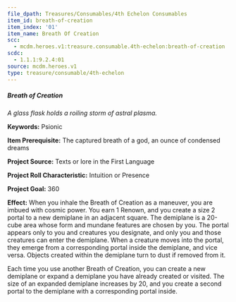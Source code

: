 ```yaml
---
file_dpath: Treasures/Consumables/4th Echelon Consumables
item_id: breath-of-creation
item_index: '01'
item_name: Breath Of Creation
scc:
  - mcdm.heroes.v1:treasure.consumable.4th-echelon:breath-of-creation
scdc:
  - 1.1.1:9.2.4:01
source: mcdm.heroes.v1
type: treasure/consumable/4th-echelon
---
```


##### Breath of Creation

*A glass flask holds a roiling storm of astral plasma.*

**Keywords:** Psionic

**Item Prerequisite:** The captured breath of a god, an ounce of condensed dreams

**Project Source:** Texts or lore in the First Language

**Project Roll Characteristic:** Intuition or Presence

**Project Goal:** 360

**Effect:** When you inhale the Breath of Creation as a maneuver, you are imbued with cosmic power. You earn 1 Renown, and you create a size 2 portal to a new demiplane in an adjacent square. The demiplane is a 20-cube area whose form and mundane features are chosen by you. The portal appears only to you and creatures you designate, and only you and those creatures can enter the demiplane. When a creature moves into the portal, they emerge from a corresponding portal inside the demiplane, and vice versa. Objects created within the demiplane turn to dust if removed from it.

Each time you use another Breath of Creation, you can create a new demiplane or expand a demiplane you have already created or visited. The size of an expanded demiplane increases by 20, and you create a second portal to the demiplane with a corresponding portal inside.
